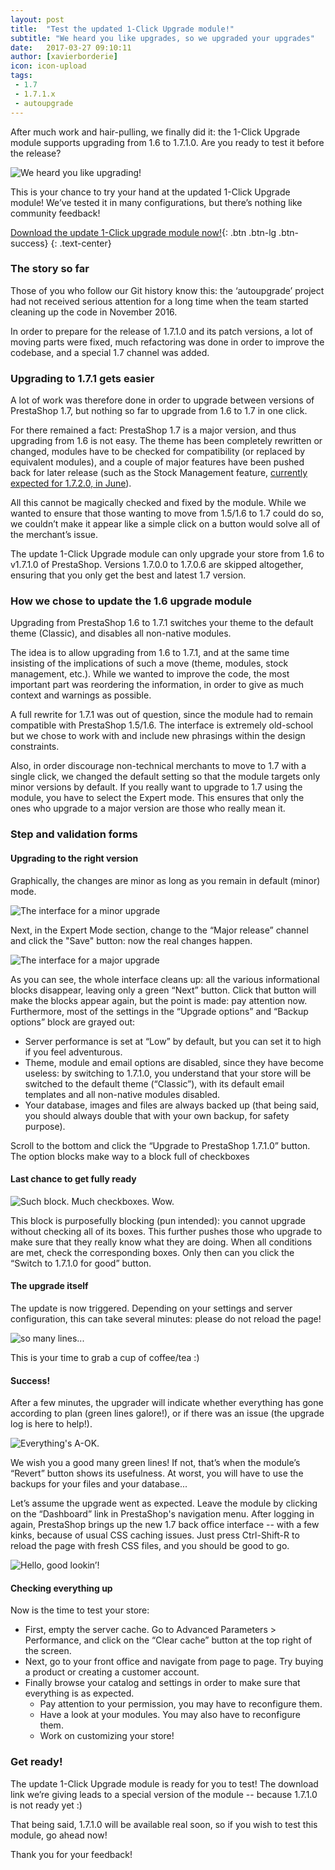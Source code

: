 ```yaml
---
layout: post
title:  "Test the updated 1-Click Upgrade module!"
subtitle: "We heard you like upgrades, so we upgraded your upgrades"
date:   2017-03-27 09:10:11
author: [xavierborderie]
icon: icon-upload
tags:
 - 1.7
 - 1.7.1.x
 - autoupgrade
---
```


After much work and hair-pulling, we finally did it: the 1-Click Upgrade module supports upgrading from 1.6 to 1.7.1.0. Are you ready to test it before the release?

![We heard you like upgrading!](/assets/images/2017/03/upgrade-module00-yo-we-heard-you-like-upgrading.png)

This is your chance to try your hand at the updated 1-Click Upgrade module! We’ve tested it in many configurations, but there’s nothing like community feedback!

[Download the update 1-Click upgrade module now!](http://www.prestashop.com/download/private/autoupgrade.zip){: .btn .btn-lg .btn-success}
{: .text-center}

### The story so far

Those of you who follow our Git history know this: the ‘autoupgrade’ project had not received serious attention for a long time when the team started cleaning up the code in November 2016. 

In order to prepare for the release of 1.7.1.0 and its patch versions, a lot of moving parts were fixed, much refactoring was done in order to improve the codebase, and a special 1.7 channel was added. 


### Upgrading to 1.7.1 gets easier

A lot of work was therefore done in order to upgrade between versions of PrestaShop 1.7, but nothing so far to upgrade from 1.6 to 1.7 in one click.

For there remained a fact: PrestaShop 1.7 is a major version, and thus upgrading from 1.6 is not easy. 
The theme has been completely rewritten or changed, modules have to be checked for compatibility (or replaced by equivalent modules), and a couple of major features have been pushed back for later release (such as the Stock Management feature, [currently expected for 1.7.2.0, in June](http://build.prestashop.com/news/announcing-our-2017-release-schedule/)).

All this cannot be magically checked and fixed by the module. While we wanted to ensure that those wanting to move from 1.5/1.6 to 1.7 could do so, we couldn’t make it appear like a simple click on a button would solve all of the merchant’s issue.

<div class="alert alert-note" role="alert">
The update 1-Click Upgrade module can only upgrade your store from 1.6 to v1.7.1.0 of PrestaShop. Versions 1.7.0.0 to 1.7.0.6 are skipped altogether, ensuring that you only get the best and latest 1.7 version.
</div>


### How we chose to update the 1.6 upgrade module

Upgrading from PrestaShop 1.6 to 1.7.1 switches your theme to the default theme (Classic), and disables all non-native modules.

The idea is to allow upgrading from 1.6 to 1.7.1, and at the same time insisting of the implications of such a move (theme, modules, stock management, etc.). While we wanted to improve the code, the most important part was reordering the information, in order to give as much context and warnings as possible.

A full rewrite for 1.7.1 was out of question, since the module had to remain compatible with PrestaShop 1.5/1.6. The interface is extremely old-school but we chose to work with and include new phrasings within the design constraints.

Also, in order discourage non-technical merchants to move to 1.7 with a single click, we changed the default setting so that the module targets only minor versions by default. If you really want to upgrade to 1.7 using the module, you have to select the Expert mode. This ensures that only the ones who upgrade to a major version are those who really mean it.


###  Step and validation forms

#### Upgrading to the right version

Graphically, the changes are minor as long as you remain in default (minor) mode.

![The interface for a minor upgrade](/assets/images/2017/03/upgrade-module01-minor.png)

Next, in the Expert Mode section, change to the “Major release” channel and click the "Save" button: now the real changes happen.

![The interface for a major upgrade](/assets/images/2017/03/upgrade-module02-majorNext.png)

As you can see, the whole interface cleans up: all the various informational blocks disappear, leaving only a green “Next” button. Click that button will make the blocks appear again, but the point is made: pay attention now.
Furthermore, most of the settings in the “Upgrade options” and “Backup options” block are grayed out: 

* Server performance is set at “Low” by default, but you can set it to high if you feel adventurous.
* Theme, module and email options are disabled, since they have become useless: by switching to 1.7.1.0, you understand that your store will be switched to the default theme (“Classic”), with its default email templates and all non-native modules disabled.
* Your database, images and files are always backed up (that being said, you should always double that with your own backup, for safety purpose).

Scroll to the bottom and click the “Upgrade to PrestaShop 1.7.1.0” button. The option blocks make way to a block full of checkboxes

#### Last chance to get fully ready

![Such block. Much checkboxes. Wow.](/assets/images/2017/03/upgrade-module03-block.png)

This block is purposefully blocking (pun intended): you cannot upgrade without checking all of its boxes. This further pushes those who upgrade to make sure that they really know what they are doing.
When all conditions are met, check the corresponding boxes. Only then can you click the “Switch to 1.7.1.0 for good” button.

#### The upgrade itself

The update is now triggered. Depending on your settings and server configuration, this can take several minutes: please do not reload the page!

![so many lines...](/assets/images/2017/03/upgrade-module04-upgrading.png)

This is your time to grab a cup of coffee/tea :)

#### Success!

After a few minutes, the upgrader will indicate whether everything has gone according to plan (green lines galore!), or if there was an issue (the upgrade log is here to help!).

![Everything's A-OK.](/assets/images/2017/03/upgrade-module05-finished.png)

We wish you a good many green lines! If not, that’s when the module’s “Revert” button shows its usefulness. At worst, you will have to use the backups for your files and your database...

Let’s assume the upgrade went as expected. Leave the module by clicking on the “Dashboard” link in PrestaShop's navigation menu. After logging in again, PrestaShop brings up the new 1.7 back office interface -- with a few kinks, because of usual CSS caching issues. Just press Ctrl-Shift-R to reload the page with fresh CSS files, and you should be good to go.

![Hello, good lookin’!](/assets/images/2017/03/upgrade-module06-dashboard.png)

#### Checking everything up

Now is the time to test your store:

* First, empty the server cache. Go to Advanced Parameters > Performance, and click on the “Clear cache” button at the top right of the screen.
* Next, go to your front office and navigate from page to page. Try buying a product or creating a customer account.
* Finally browse your catalog and settings in order to make sure that everything is as expected.
  * Pay attention to your permission, you may have to reconfigure them.
  * Have a look at your modules. You may also have to reconfigure them.
  * Work on customizing your store!

### Get ready!

The update 1-Click Upgrade module is ready for you to test! The download link we’re giving leads to a special version of the module -- because 1.7.1.0 is not ready yet :)

That being said, 1.7.1.0 will be available real soon, so if you wish to test this module, go ahead now!

Thank you for your feedback!
